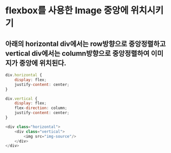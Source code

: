 # flexbox를 사용한 Image 중앙에 위치시키기

## 아래의 horizontal div에서는 row방향으로 중앙정렬하고 vertical div에서는 column방향으로 중앙정렬하여 이미지가 중앙에 위치된다.

```js
div.horizontal {
    display: flex;
    justify-content: center;
}

div.vertical {
    display: flex;
    flex-direction: column;
    justify-content: center;
}

<div class="horizontal">
    <div class="vertical">
        <img src="img-source"/>
    </div>
</div>
```